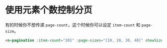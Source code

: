 # 使用元素个数控制分页

有的时候你不想传递 `page-count`，这个时候你可以设定 `item-count` 和 `page-size`。

```html
<n-pagination :item-count="201" :page-sizes="[10, 20, 30, 40]" showSizePicker />
```
